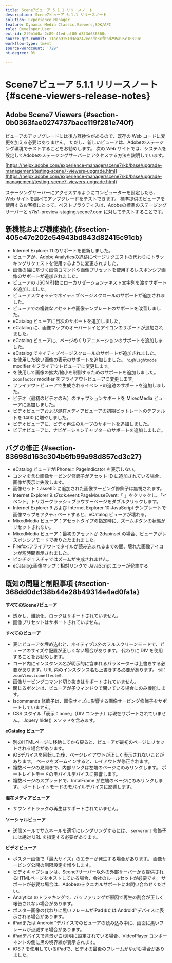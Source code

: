 ```yaml
---
title: Scene7ビューア 5.1.1 リリースノート
description: Scene7ビューア 5.1.1 リリースノート
solution: Experience Manager
feature: Dynamic Media Classic,Viewers,SDK/API
role: Developer,User
exl-id: 2f9b1d0a-2c89-41ed-af00-d8f3d636560c
source-git-commit: 11acb9151d3ea247eecde3cfbbd295a95c10829c
workflow-type: tm+mt
source-wordcount: '729'
ht-degree: 0%

---
```


# Scene7ビューア 5.1.1 リリースノート{#scene-viewers-release-notes}

## Adobe Scene7 Viewers {#section-0b0363fae0274737bace119f281e740f}

ビューアのアップグレードには後方互換性があるので、既存の Web コードに変更を加える必要はありません。 ただし、新しいビューアは、Adobeのステージング環境でテストすることをお勧めします。 次の Web サイトでは、システムを設定してAdobeのステージングサーバーにアクセスする方法を説明しています。

[https://helpx.adobe.com/experience-manager/scene7/kb/base/upgrade-management/testing-scene7-viewers-upgrade.html](https://helpx.adobe.com/experience-manager/scene7/kb/base/upgrade-management/testing-scene7-viewers-upgrade.html)

ステージングサーバーにアクセスするようにコンピューターを設定したら、Web サイトを調べてアップグレードをテストできます。 標準提供のビューアを使用するお客様にとって、ベストプラクティスは、Adobeの標準のステージングサーバーと s7is1-preview-staging.scene7.com に対してテストすることです。

## 新機能および機能強化 {#section-405e47e202e54943bd843d82415c91cb}

* Internet Explorer 11 のサポートを更新しました。
* ビューアが、Adobe Analyticsの追跡にページリクエストの代わりにトラッキングリクエストを使用するように変更されました。
* 画像の幅に基づく画像コマンドや画像プリセットを使用するレスポンシブ画像のサポートが追加されました。
* ビューアの JSON 引数にローカリゼーションテキスト文字列を渡すサポートを追加しました。
* ビューアスウォッチでネイティブページスクロールのサポートが追加されました。
* ビューアでの複雑なアセットや画像テンプレートのサポートを改善しました。
* eCatalog ビューアに目次のサポートを追加しました。
* eCatalog に、画像マップのオーバーレイとアイコンのサポートが追加されました。
* eCatalog ビューアに、ページめくりアニメーションのサポートを追加しました。
* eCatalog でネイティブページスクロールのサポートが追加されました。
* を使用した狭い画像の表示のサポートを追加しました。 `highlightmode` modifier をフライアウトビューアに変更します。
* を使用して画像の拡大/縮小を制御するためのサポートを追加しました。 `zoomfactor` modifier をフライアウトビューアに変更します。
* フライアウトビューアで生成されるイベントの追跡のサポートを追加しました。
* ビデオ（最初のビデオのみ）のキャプションサポートを MixedMedia ビューアに追加しました。
* ビデオビューアおよび混在メディアビューアの初期ビットレートのデフォルトを 1400 に増やしました。
* ビデオビューアに、ビデオ再生のループのサポートを追加しました。
* ビデオビューアに、ナビゲーションチャプターのサポートを追加しました。

## バグの修正 {#section-83698d163c304b6fb99a98d857cd3c27}

* eCatalog ビューアがiPhoneに PageIndicator を表示しない。
* コンマを含む画像サービング修飾子がアセット ID に追加されている場合、画像が表示に失敗します。
* 画像セット：assetID に追加された画像サービング修飾子は無視されます。
* Internet Explorer 9:s7sdk.event:PageMouseEvent:「 」をクリックし、「イベント」トリガークラッシュブラウザーページをダブルクリックします。
* Internet Explorer 9 および Internet Explorer 10:JavaScript テンプレートで画像マップをアクティベートすると、eCatalog ビューアが壊れる。
* MixedMedia ビューア：アセットタイプの指定時に、ズームボタンの状態がリセットされない。
* MixedMedia ビューア：最初のアセットが 2dspinset の場合、ビューアがレスポンシブモードで折りたたまれました。
* Firefox:フライアウトでタイルが読み込まれるまでの間、壊れた画像アイコンが短時間表示されました。
* ピンチジェスチャではズームが生成されません。
* eCatalog:画像マップ：相対リンクで JavaScript エラーが発生する

## 既知の問題と制限事項 {#section-368dd0dc138b44e28b49314e4ad0fa1a}

**すべてのScene7ビューア**

* 透かし、難読化、ロックはサポートされていません。
* 画像プリセットはサポートされていません。

**すべてのビューア**

* 表にビューアを埋め込むと、ネイティブ以外のフルスクリーンモードで、ビューアのサイズや配置が正しくない場合があります。 代わりに DIV を使用することをお勧めします。
* コード内にインスタンス名が明示的に含まれるパラメーターは上書きする必要があります。URL 内のインスタンス名も上書きする必要があります。 例： `zoomView.iconeffect=0`.
* 画像サービングコマンド切り抜きはサポートされていません。
* 閉じるボタンは、ビューアが子ウィンドウで開いている場合にのみ機能します。
* Iscommands 修飾子は、画像サイズに影響する画像サービング修飾子をサポートしていません。
* CSS スタイル「表示：none」（DIV コンテナ）は現在サポートされていません。 Jquery hide() メソッドを含みます。

**eCatalog ビューア**

* 別のHTMLページに移動してから戻ると、ビューアが最初のページにリセットされる場合があります。
* iOSデバイスを回転した後、ページレイアウトが正しく表示されないことがあります。 ページをズームインすると、レイアウトが修正されます。
* 複数ページの見開きで、内部リンクは左端のページにのみリンクします。 ポートレイトモードのモバイルデバイスに影響します。
* 複数ページのスプレッドで、InitalFrame が左端のページにのみリンクします。 ポートレイトモードのモバイルデバイスに影響します。

**混在メディアビューア**

* サウンドトラックの再生はサポートされていません。

**ソーシャルビューア**

* 送信メールでサムネールを適切にレンダリングするには、 `serverurl` 修飾子には絶対 URL を指定する必要があります。

**ビデオビューア**

* ポスター画像で「最大サイズ」のエラーが発生する場合があります。 画像サービング公開の制限設定を増やします。
* ビデオキャプションは、Scene7サーバー以外の外部サーバーから提供されるHTMLページをホストしている場合、会社のルールセットが必要です。 サポートが必要な場合は、Adobeのテクニカルサポートにお問い合わせください。
* Analytics のトラッキングで、バッファリングが原因で再生の割合が正しく報告されない場合があります。
* ポスター画像の代わりに黒いフレームがiPadまたは Android™デバイスに表示される場合があります。
* iPadまたは Android™デバイスでのビューアの読み込み中に、画面に黒いフレームが点滅する場合があります。
* iPadデバイスで背景が白/透明に設定されている場合、VideoPlayer コンポーネントの側に黒の境界線が表示されます。
* iOS 7 を使用しているiPadで、ビデオの最後のフレームがゆがむ場合がありました。
